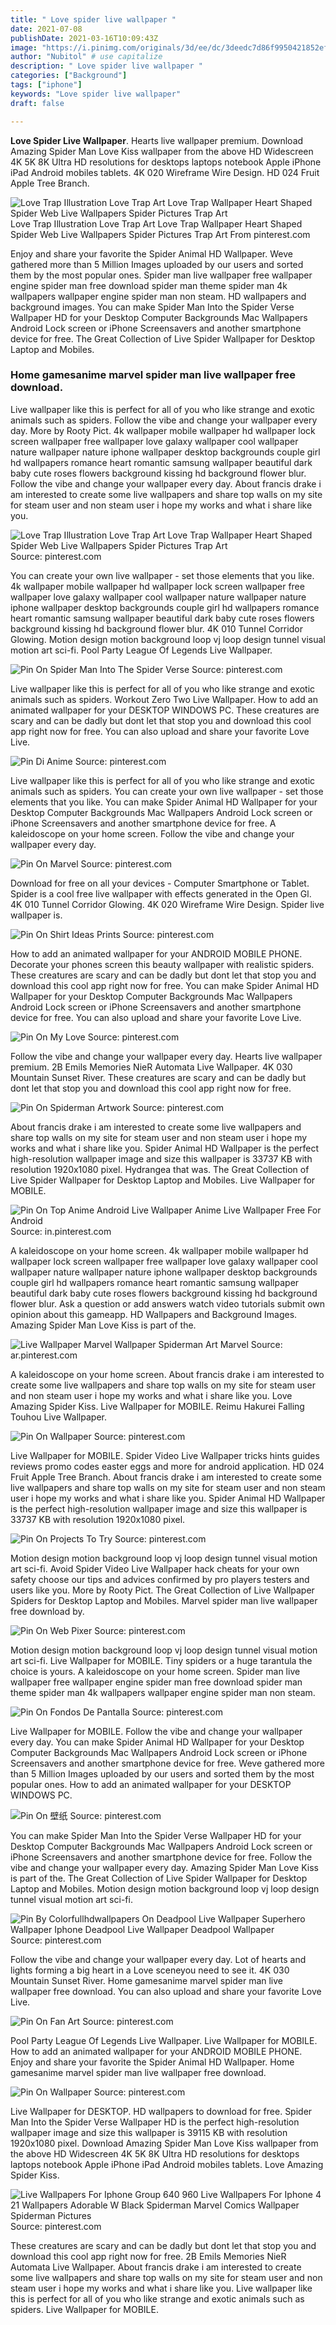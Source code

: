 ```yaml
---
title: " Love spider live wallpaper "
date: 2021-07-08
publishDate: 2021-03-16T10:09:43Z
image: "https://i.pinimg.com/originals/3d/ee/dc/3deedc7d86f9950421852eff4fb03ca0.jpg"
author: "Nubitol" # use capitalize
description: " Love spider live wallpaper "
categories: ["Background"]
tags: ["iphone"]
keywords: "Love spider live wallpaper"
draft: false

---
```



**Love Spider Live Wallpaper**. Hearts live wallpaper premium. Download Amazing Spider Man Love Kiss wallpaper from the above HD Widescreen 4K 5K 8K Ultra HD resolutions for desktops laptops notebook Apple iPhone iPad Android mobiles tablets. 4K 020 Wireframe Wire Design. HD 024 Fruit Apple Tree Branch.

![Love Trap Illustration Love Trap Art Love Trap Wallpaper Heart Shaped Spider Web Live Wallpapers Spider Pictures Trap Art](https://i.pinimg.com/736x/f0/3e/a5/f03ea5bec555e68776792531f23df348.jpg "Love Trap Illustration Love Trap Art Love Trap Wallpaper Heart Shaped Spider Web Live Wallpapers Spider Pictures Trap Art")
Love Trap Illustration Love Trap Art Love Trap Wallpaper Heart Shaped Spider Web Live Wallpapers Spider Pictures Trap Art From pinterest.com


Enjoy and share your favorite the Spider Animal HD Wallpaper. Weve gathered more than 5 Million Images uploaded by our users and sorted them by the most popular ones. Spider man live wallpaper free wallpaper engine spider man free download spider man theme spider man 4k wallpapers wallpaper engine spider man non steam. HD wallpapers and background images. You can make Spider Man Into the Spider Verse Wallpaper HD for your Desktop Computer Backgrounds Mac Wallpapers Android Lock screen or iPhone Screensavers and another smartphone device for free. The Great Collection of Live Spider Wallpaper for Desktop Laptop and Mobiles.

### Home gamesanime marvel spider man live wallpaper free download.

Live wallpaper like this is perfect for all of you who like strange and exotic animals such as spiders. Follow the vibe and change your wallpaper every day. More by Rooty Pict. 4k wallpaper mobile wallpaper hd wallpaper lock screen wallpaper free wallpaper love galaxy wallpaper cool wallpaper nature wallpaper nature iphone wallpaper desktop backgrounds couple girl hd wallpapers romance heart romantic samsung wallpaper beautiful dark baby cute roses flowers background kissing hd background flower blur. Follow the vibe and change your wallpaper every day. About francis drake i am interested to create some live wallpapers and share top walls on my site for steam user and non steam user i hope my works and what i share like you.


![Love Trap Illustration Love Trap Art Love Trap Wallpaper Heart Shaped Spider Web Live Wallpapers Spider Pictures Trap Art](https://i.pinimg.com/736x/f0/3e/a5/f03ea5bec555e68776792531f23df348.jpg "Love Trap Illustration Love Trap Art Love Trap Wallpaper Heart Shaped Spider Web Live Wallpapers Spider Pictures Trap Art")
Source: pinterest.com

You can create your own live wallpaper - set those elements that you like. 4k wallpaper mobile wallpaper hd wallpaper lock screen wallpaper free wallpaper love galaxy wallpaper cool wallpaper nature wallpaper nature iphone wallpaper desktop backgrounds couple girl hd wallpapers romance heart romantic samsung wallpaper beautiful dark baby cute roses flowers background kissing hd background flower blur. 4K 010 Tunnel Corridor Glowing. Motion design motion background loop vj loop design tunnel visual motion art sci-fi. Pool Party League Of Legends Live Wallpaper.

![Pin On Spider Man Into The Spider Verse](https://i.pinimg.com/originals/54/f2/7d/54f27d5556485784572ba54ebd6f9f6c.jpg "Pin On Spider Man Into The Spider Verse")
Source: pinterest.com

Live wallpaper like this is perfect for all of you who like strange and exotic animals such as spiders. Workout Zero Two Live Wallpaper. How to add an animated wallpaper for your DESKTOP WINDOWS PC. These creatures are scary and can be dadly but dont let that stop you and download this cool app right now for free. You can also upload and share your favorite Love Live.

![Pin Di Anime](https://i.pinimg.com/originals/c4/a4/85/c4a485cee5ec2057b6dacbccb313e8e5.jpg "Pin Di Anime")
Source: pinterest.com

Live wallpaper like this is perfect for all of you who like strange and exotic animals such as spiders. You can create your own live wallpaper - set those elements that you like. You can make Spider Animal HD Wallpaper for your Desktop Computer Backgrounds Mac Wallpapers Android Lock screen or iPhone Screensavers and another smartphone device for free. A kaleidoscope on your home screen. Follow the vibe and change your wallpaper every day.

![Pin On Marvel](https://i.pinimg.com/474x/80/cd/40/80cd4005555b88c1c64601878aba57b6.jpg "Pin On Marvel")
Source: pinterest.com

Download for free on all your devices - Computer Smartphone or Tablet. Spider is a cool free live wallpaper with effects generated in the Open Gl. 4K 010 Tunnel Corridor Glowing. 4K 020 Wireframe Wire Design. Spider live wallpaper is.

![Pin On Shirt Ideas Prints](https://i.pinimg.com/originals/7b/5f/df/7b5fdf1e53b4ca225f73bb816c07aac8.png "Pin On Shirt Ideas Prints")
Source: pinterest.com

How to add an animated wallpaper for your ANDROID MOBILE PHONE. Decorate your phones screen this beauty wallpaper with realistic spiders. These creatures are scary and can be dadly but dont let that stop you and download this cool app right now for free. You can make Spider Animal HD Wallpaper for your Desktop Computer Backgrounds Mac Wallpapers Android Lock screen or iPhone Screensavers and another smartphone device for free. You can also upload and share your favorite Love Live.

![Pin On My Love](https://i.pinimg.com/originals/3c/9d/f9/3c9df9ef2260025c16b7c4efc088e75f.jpg "Pin On My Love")
Source: pinterest.com

Follow the vibe and change your wallpaper every day. Hearts live wallpaper premium. 2B Emils Memories NieR Automata Live Wallpaper. 4K 030 Mountain Sunset River. These creatures are scary and can be dadly but dont let that stop you and download this cool app right now for free.

![Pin On Spiderman Artwork](https://i.pinimg.com/originals/3c/b2/39/3cb239c16f63f6a6eb9fdcb7fe03ed6d.jpg "Pin On Spiderman Artwork")
Source: pinterest.com

About francis drake i am interested to create some live wallpapers and share top walls on my site for steam user and non steam user i hope my works and what i share like you. Spider Animal HD Wallpaper is the perfect high-resolution wallpaper image and size this wallpaper is 33737 KB with resolution 1920x1080 pixel. Hydrangea that was. The Great Collection of Live Spider Wallpaper for Desktop Laptop and Mobiles. Live Wallpaper for MOBILE.

![Pin On Top Anime Android Live Wallpaper Anime Live Wallpaper Free For Android](https://i.pinimg.com/originals/26/e8/f9/26e8f9d81e3d63702f1c662b1dc67967.png "Pin On Top Anime Android Live Wallpaper Anime Live Wallpaper Free For Android")
Source: in.pinterest.com

A kaleidoscope on your home screen. 4k wallpaper mobile wallpaper hd wallpaper lock screen wallpaper free wallpaper love galaxy wallpaper cool wallpaper nature wallpaper nature iphone wallpaper desktop backgrounds couple girl hd wallpapers romance heart romantic samsung wallpaper beautiful dark baby cute roses flowers background kissing hd background flower blur. Ask a question or add answers watch video tutorials submit own opinion about this gameapp. HD Wallpapers and Background Images. Amazing Spider Man Love Kiss is part of the.

![Live Wallpaper Marvel Wallpaper Spiderman Art Marvel](https://i.pinimg.com/originals/df/76/50/df765086ce2cf8843bbd4059be8cbd70.jpg "Live Wallpaper Marvel Wallpaper Spiderman Art Marvel")
Source: ar.pinterest.com

A kaleidoscope on your home screen. About francis drake i am interested to create some live wallpapers and share top walls on my site for steam user and non steam user i hope my works and what i share like you. Love Amazing Spider Kiss. Live Wallpaper for MOBILE. Reimu Hakurei Falling Touhou Live Wallpaper.

![Pin On Wallpaper](https://i.pinimg.com/originals/e3/56/a6/e356a69ad3cc52a0029864d2ddca2d22.jpg "Pin On Wallpaper")
Source: pinterest.com

Live Wallpaper for MOBILE. Spider Video Live Wallpaper tricks hints guides reviews promo codes easter eggs and more for android application. HD 024 Fruit Apple Tree Branch. About francis drake i am interested to create some live wallpapers and share top walls on my site for steam user and non steam user i hope my works and what i share like you. Spider Animal HD Wallpaper is the perfect high-resolution wallpaper image and size this wallpaper is 33737 KB with resolution 1920x1080 pixel.

![Pin On Projects To Try](https://i.pinimg.com/originals/44/c5/ed/44c5ed4ba2c57f1652558ac3b7cfaf37.jpg "Pin On Projects To Try")
Source: pinterest.com

Motion design motion background loop vj loop design tunnel visual motion art sci-fi. Avoid Spider Video Live Wallpaper hack cheats for your own safety choose our tips and advices confirmed by pro players testers and users like you. More by Rooty Pict. The Great Collection of Live Wallpaper Spiders for Desktop Laptop and Mobiles. Marvel spider man live wallpaper free download by.

![Pin On Web Pixer](https://i.pinimg.com/originals/75/db/e3/75dbe3ac0e61c2078169c804f78e5ed4.png "Pin On Web Pixer")
Source: pinterest.com

Motion design motion background loop vj loop design tunnel visual motion art sci-fi. Live Wallpaper for MOBILE. Tiny spiders or a huge tarantula the choice is yours. A kaleidoscope on your home screen. Spider man live wallpaper free wallpaper engine spider man free download spider man theme spider man 4k wallpapers wallpaper engine spider man non steam.

![Pin On Fondos De Pantalla](https://i.pinimg.com/originals/24/ca/55/24ca55e41e881f4fdaeb4113374598a8.jpg "Pin On Fondos De Pantalla")
Source: pinterest.com

Live Wallpaper for MOBILE. Follow the vibe and change your wallpaper every day. You can make Spider Animal HD Wallpaper for your Desktop Computer Backgrounds Mac Wallpapers Android Lock screen or iPhone Screensavers and another smartphone device for free. Weve gathered more than 5 Million Images uploaded by our users and sorted them by the most popular ones. How to add an animated wallpaper for your DESKTOP WINDOWS PC.

![Pin On 壁纸](https://i.pinimg.com/originals/20/c2/4f/20c24feae528ada93f4d67d7ba0f74e3.png "Pin On 壁纸")
Source: pinterest.com

You can make Spider Man Into the Spider Verse Wallpaper HD for your Desktop Computer Backgrounds Mac Wallpapers Android Lock screen or iPhone Screensavers and another smartphone device for free. Follow the vibe and change your wallpaper every day. Amazing Spider Man Love Kiss is part of the. The Great Collection of Live Spider Wallpaper for Desktop Laptop and Mobiles. Motion design motion background loop vj loop design tunnel visual motion art sci-fi.

![Pin By Colorfullhdwallpapers On Deadpool Live Wallpaper Superhero Wallpaper Iphone Deadpool Live Wallpaper Deadpool Wallpaper](https://i.pinimg.com/originals/83/d8/20/83d82021992fd49a8231c298a40aa3df.jpg "Pin By Colorfullhdwallpapers On Deadpool Live Wallpaper Superhero Wallpaper Iphone Deadpool Live Wallpaper Deadpool Wallpaper")
Source: pinterest.com

Follow the vibe and change your wallpaper every day. Lot of hearts and lights forming a big heart in a Love sceneyou need to see it. 4K 030 Mountain Sunset River. Home gamesanime marvel spider man live wallpaper free download. You can also upload and share your favorite Love Live.

![Pin On Fan Art](https://i.pinimg.com/originals/96/0c/00/960c00f51d55d5cc0b0aa7fff82fb6af.jpg "Pin On Fan Art")
Source: pinterest.com

Pool Party League Of Legends Live Wallpaper. Live Wallpaper for MOBILE. How to add an animated wallpaper for your ANDROID MOBILE PHONE. Enjoy and share your favorite the Spider Animal HD Wallpaper. Home gamesanime marvel spider man live wallpaper free download.

![Pin On Wallpaper](https://i.pinimg.com/originals/d1/47/13/d14713178f7adce7c94e6653994990fc.jpg "Pin On Wallpaper")
Source: pinterest.com

Live Wallpaper for DESKTOP. HD wallpapers to download for free. Spider Man Into the Spider Verse Wallpaper HD is the perfect high-resolution wallpaper image and size this wallpaper is 39115 KB with resolution 1920x1080 pixel. Download Amazing Spider Man Love Kiss wallpaper from the above HD Widescreen 4K 5K 8K Ultra HD resolutions for desktops laptops notebook Apple iPhone iPad Android mobiles tablets. Love Amazing Spider Kiss.

![Live Wallpapers For Iphone Group 640 960 Live Wallpapers For Iphone 4 21 Wallpapers Adorable W Black Spiderman Marvel Comics Wallpaper Spiderman Pictures](https://i.pinimg.com/originals/3d/ee/dc/3deedc7d86f9950421852eff4fb03ca0.jpg "Live Wallpapers For Iphone Group 640 960 Live Wallpapers For Iphone 4 21 Wallpapers Adorable W Black Spiderman Marvel Comics Wallpaper Spiderman Pictures")
Source: pinterest.com

These creatures are scary and can be dadly but dont let that stop you and download this cool app right now for free. 2B Emils Memories NieR Automata Live Wallpaper. About francis drake i am interested to create some live wallpapers and share top walls on my site for steam user and non steam user i hope my works and what i share like you. Live wallpaper like this is perfect for all of you who like strange and exotic animals such as spiders. Live Wallpaper for MOBILE.

